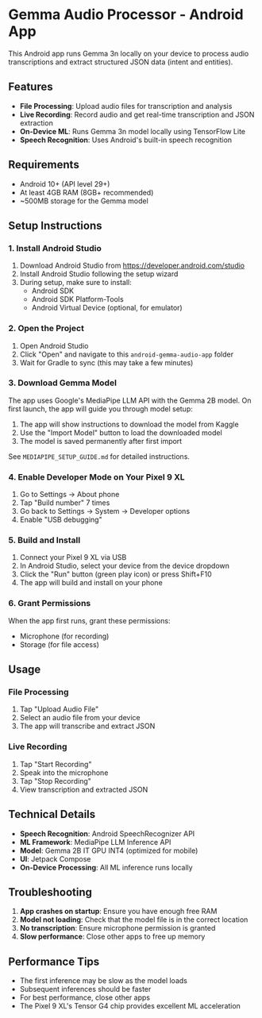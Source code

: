 # Gemma Audio Processor - Android App

This Android app runs Gemma 3n locally on your device to process audio transcriptions and extract structured JSON data (intent and entities).

## Features

- **File Processing**: Upload audio files for transcription and analysis
- **Live Recording**: Record audio and get real-time transcription and JSON extraction
- **On-Device ML**: Runs Gemma 3n model locally using TensorFlow Lite
- **Speech Recognition**: Uses Android's built-in speech recognition

## Requirements

- Android 10+ (API level 29+)
- At least 4GB RAM (8GB+ recommended)
- ~500MB storage for the Gemma model

## Setup Instructions

### 1. Install Android Studio

1. Download Android Studio from https://developer.android.com/studio
2. Install Android Studio following the setup wizard
3. During setup, make sure to install:
   - Android SDK
   - Android SDK Platform-Tools
   - Android Virtual Device (optional, for emulator)

### 2. Open the Project

1. Open Android Studio
2. Click "Open" and navigate to this `android-gemma-audio-app` folder
3. Wait for Gradle to sync (this may take a few minutes)

### 3. Download Gemma Model

The app uses Google's MediaPipe LLM API with the Gemma 2B model. On first launch, the app will guide you through model setup:

1. The app will show instructions to download the model from Kaggle
2. Use the "Import Model" button to load the downloaded model
3. The model is saved permanently after first import

See `MEDIAPIPE_SETUP_GUIDE.md` for detailed instructions.

### 4. Enable Developer Mode on Your Pixel 9 XL

1. Go to Settings → About phone
2. Tap "Build number" 7 times
3. Go back to Settings → System → Developer options
4. Enable "USB debugging"

### 5. Build and Install

1. Connect your Pixel 9 XL via USB
2. In Android Studio, select your device from the device dropdown
3. Click the "Run" button (green play icon) or press Shift+F10
4. The app will build and install on your phone

### 6. Grant Permissions

When the app first runs, grant these permissions:
- Microphone (for recording)
- Storage (for file access)

## Usage

### File Processing
1. Tap "Upload Audio File"
2. Select an audio file from your device
3. The app will transcribe and extract JSON

### Live Recording
1. Tap "Start Recording"
2. Speak into the microphone
3. Tap "Stop Recording"
4. View transcription and extracted JSON

## Technical Details

- **Speech Recognition**: Android SpeechRecognizer API
- **ML Framework**: MediaPipe LLM Inference API
- **Model**: Gemma 2B IT GPU INT4 (optimized for mobile)
- **UI**: Jetpack Compose
- **On-Device Processing**: All ML inference runs locally

## Troubleshooting

1. **App crashes on startup**: Ensure you have enough free RAM
2. **Model not loading**: Check that the model file is in the correct location
3. **No transcription**: Ensure microphone permission is granted
4. **Slow performance**: Close other apps to free up memory

## Performance Tips

- The first inference may be slow as the model loads
- Subsequent inferences should be faster
- For best performance, close other apps
- The Pixel 9 XL's Tensor G4 chip provides excellent ML acceleration